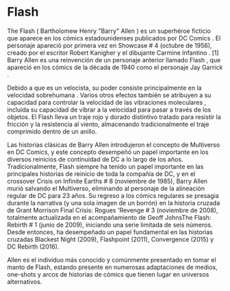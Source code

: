 # Flash
The Flash ( Bartholomew Henry "Barry" Allen ) es un superhéroe ficticio que aparece en los cómics estadounidenses publicados por DC Comics . El personaje apareció por primera vez en Showcase # 4 (octubre de 1956), creado por el escritor Robert Kanigher y el dibujante Carmine Infantino . [1] Barry Allen es una reinvención de un personaje anterior llamado Flash , que apareció en los cómics de la década de 1940 como el personaje Jay Garrick .

Debido a que es un velocista, su poder consiste principalmente en la velocidad sobrehumana . Varios otros efectos también se atribuyen a su capacidad para controlar la velocidad de las vibraciones moleculares , incluida su capacidad de vibrar a la velocidad para pasar a través de los objetos. El Flash lleva un traje rojo y dorado distintivo tratado para resistir la fricción y la resistencia al viento, almacenando tradicionalmente el traje comprimido dentro de un anillo.

Las historias clásicas de Barry Allen introdujeron el concepto de Multiverso en DC Comics, y este concepto desempeñó un papel importante en los diversos reinicios de continuidad de DC a lo largo de los años. Tradicionalmente, Flash siempre ha tenido un papel importante en las principales historias de reinicio de toda la compañía de DC, y en el crossover Crisis on Infinite Earths # 8 (noviembre de 1985), Barry Allen murió salvando el Multiverso, eliminando al personaje de la alineación regular de DC para 23 años. Su regreso a los cómics regulares se presagia durante la narrativa (y una sola imagen de un borrón) en la historia cruzada de Grant Morrison Final Crisis: Rogues 'Revenge # 3 (noviembre de 2008), totalmente actualizada en el acompañamiento de Geoff JohnsThe Flash: Rebirth # 1 (junio de 2009), iniciando una serie limitada de seis números. Desde entonces, ha desempeñado un papel fundamental en las historias cruzadas Blackest Night (2009), Flashpoint (2011), Convergence (2015) y DC Rebirth (2016).

Allen es el individuo más conocido y comúnmente presentado en tomar el manto de Flash, estando presente en numerosas adaptaciones de medios, one-shots y arcos de historias de cómics que tienen lugar en universos alternativos.
